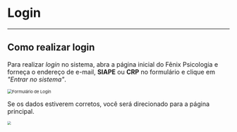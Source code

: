 # Login

---

## Como realizar login

Para realizar *login* no sistema, abra a página inicial do Fênix Psicologia e forneça o endereço de e-mail, **SIAPE** ou **CRP** no formulário e clique em *"Entrar no sistema"*.



<img src="https://i.imgur.com/zS9W8o8.png" alt="Formulário de Login" style="zoom:67%;" />



Se os dados estiverem corretos, você será direcionado para a página principal.

<img src="https://i.imgur.com/FFw7DxD.png" style="zoom:50%;" />